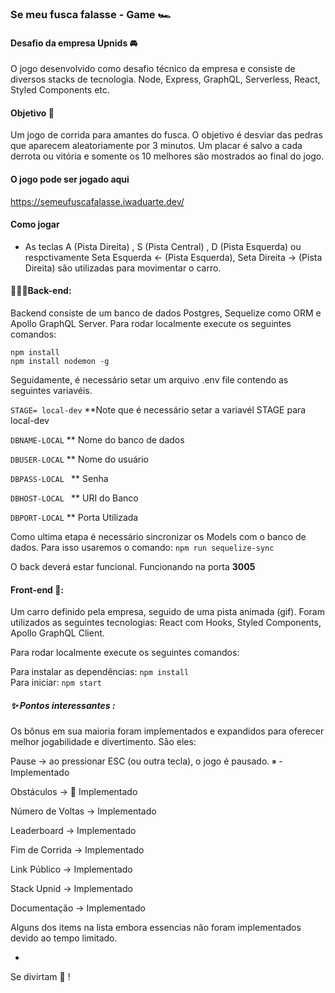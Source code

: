 ### Se meu fusca falasse - Game 🏎️


 #### Desafio da empresa Upnids 🚘
 
  O jogo  desenvolvido como desafio técnico da empresa  e consiste de diversos stacks de tecnologia.
  Node, Express, GraphQL, Serverless, React, Styled Components etc.
 
 #### Objetivo 🥅
 
 Um jogo de corrida para amantes do fusca. O objetivo é desviar das pedras que aparecem aleatoriamente por 3 minutos.
 Um placar é salvo a cada derrota ou vitória e somente os 10 melhores são mostrados ao final do jogo.
 
 #### O jogo pode ser jogado aqui
 
 https://semeufuscafalasse.iwaduarte.dev/
 
 
 #### Como jogar 
- As teclas  A (Pista Direita) , S (Pista Central) , D (Pista Esquerda) ou respctivamente Seta Esquerda ← (Pista Esquerda),  Seta Direita → (Pista Direita) são utilizadas para movimentar o carro.
 
#### 🏃🏽‍♀️Back-end: 
 
 Backend consiste de um banco de dados Postgres, Sequelize como ORM e Apollo GraphQL Server.
  Para rodar localmente execute os seguintes comandos:
 
 `npm install`  
 `npm install nodemon -g`
 
 Seguidamente, é necessário setar um arquivo .env file contendo as seguintes variavéis.  
 
`STAGE= local-dev` **Note que é necessário setar a variavél STAGE para local-dev  

`DBNAME-LOCAL` ** Nome do banco de dados  

`DBUSER-LOCAL` ** Nome do usuário  

`DBPASS-LOCAL ` ** Senha  

`DBHOST-LOCAL ` ** URI do Banco  

`DBPORT-LOCAL` ** Porta Utilizada

Como ultima etapa é necessário sincronizar os Models com o banco de dados. Para isso usaremos o comando: `npm run sequelize-sync`

O back deverá estar funcional. Funcionando na porta **3005**
  
 #### Front-end 🚪:  
Um carro definido pela empresa, seguido de uma pista animada (gif). Foram utilizados as seguintes tecnologias:
React com Hooks, Styled Components, Apollo GraphQL Client.
 
Para rodar localmente execute os seguintes comandos:
 
 Para instalar as dependências:
 `npm install`  
 Para iniciar:
 `npm start`
 
 
 ##### ✨ Pontos interessantes :
 Os bônus em sua maioria foram implementados e expandidos para oferecer melhor jogabilidade e divertimento. São eles:
 
 Pause → ao pressionar ESC (ou outra tecla), o jogo é pausado. ⏸ - Implementado  
 
 Obstáculos → 🤯  Implementado  
 
 Número de Voltas →  Implementado  
 
 Leaderboard → Implementado  
 
 Fim de Corrida → Implementado  
 
 Link Público → Implementado  
 
 Stack Upnid → Implementado  
 
 Documentação → Implementado 
 
 Alguns dos items na lista embora essencias não foram implementados devido ao tempo limitado.
 
 -
 Se divirtam 🤗 !